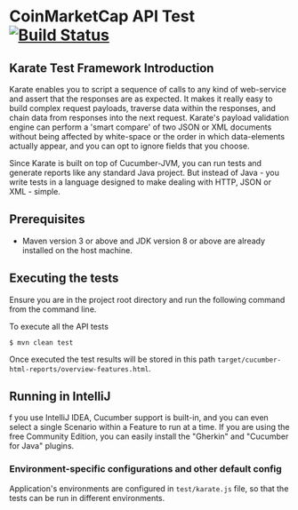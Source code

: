 # CoinMarketCap API Test [![Build Status](https://travis-ci.com/PriyankaSuneja/CoinMarketCapAPITest.svg?branch=main)](https://travis-ci.com/PriyankaSuneja/CoinMarketCapAPITest)

## Karate Test Framework Introduction
Karate enables you to script a sequence of calls to any kind of web-service and assert that the responses are as expected. It makes it really easy to build complex request payloads, traverse data within the responses, and chain data from responses into the next request. Karate's payload validation engine can perform a 'smart compare' of two JSON or XML documents without being affected by white-space or the order in which data-elements actually appear, and you can opt to ignore fields that you choose.

Since Karate is built on top of Cucumber-JVM, you can run tests and generate reports like any standard Java project. But instead of Java - you write tests in a language designed to make dealing with HTTP, JSON or XML - simple.

## Prerequisites
- Maven version 3 or above and JDK version 8 or above are already installed on the host machine.
  
## Executing the tests

Ensure you are in the project root directory and run the following command from the command line.

To execute all the API tests

```
$ mvn clean test

```

Once executed the test results will be stored in this path `target/cucumber-html-reports/overview-features.html`.


## Running in IntelliJ
f you use IntelliJ IDEA, Cucumber support is built-in, and you can even select a single Scenario within a Feature to run at a time. If you are using the free Community Edition, you can easily install the "Gherkin" and "Cucumber for Java" plugins.

### Environment-specific configurations and other default config
Application's environments are configured in `test/karate.js` file, so that the tests can be run in different environments.




